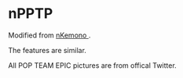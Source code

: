 # nPPTP

Modified from [nKemono
](nKemono).

The features are similar.

All POP TEAM EPIC pictures are from offical Twitter.